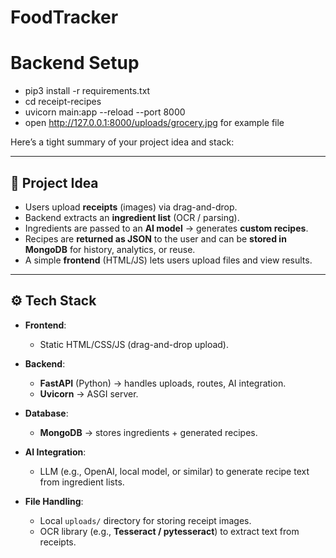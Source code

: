 # FoodTracker


# Backend Setup
- pip3 install -r requirements.txt
- cd receipt-recipes
- uvicorn main:app --reload --port 8000
- open http://127.0.0.1:8000/uploads/grocery.jpg for example file

Here’s a tight summary of your project idea and stack:

---

## 📌 Project Idea

* Users upload **receipts** (images) via drag-and-drop.
* Backend extracts an **ingredient list** (OCR / parsing).
* Ingredients are passed to an **AI model** → generates **custom recipes**.
* Recipes are **returned as JSON** to the user and can be **stored in MongoDB** for history, analytics, or reuse.
* A simple **frontend** (HTML/JS) lets users upload files and view results.

---

## ⚙️ Tech Stack

* **Frontend**:

  * Static HTML/CSS/JS (drag-and-drop upload).

* **Backend**:

  * **FastAPI** (Python) → handles uploads, routes, AI integration.
  * **Uvicorn** → ASGI server.

* **Database**:

  * **MongoDB** → stores ingredients + generated recipes.

* **AI Integration**:

  * LLM (e.g., OpenAI, local model, or similar) to generate recipe text from ingredient lists.

* **File Handling**:

  * Local `uploads/` directory for storing receipt images.
  * OCR library (e.g., **Tesseract / pytesseract**) to extract text from receipts.

